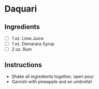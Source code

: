 # Daquari

## Ingredients

- [ ] _1 oz._ Lime Juice
- [ ] _1 oz._ Demarara Syrup
- [ ] _2 oz._ Rum

## Instructions

- Shake all ingredients together, open pour
- Garnish with pineapple and an umbrella!
